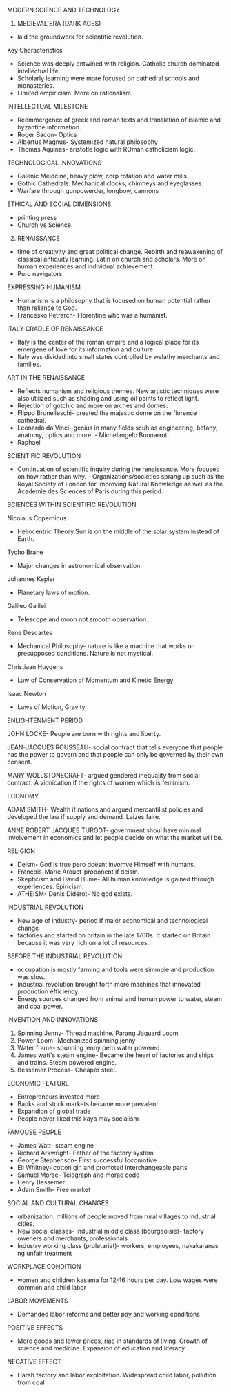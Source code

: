 MODERN SCIENCE AND TECHNOLOGY



1. MEDIEVAL ERA (DARK AGES)

* laid the groundwork for scientific revolution.



Key Characteristics

* Science was deeply entwined with religion. Catholic church dominated intellectual life.
* Scholarly learning were more focused on cathedral schools and monasteries.
* Limited empiricism. More on rationalism.



INTELLECTUAL MILESTONE

* Reemmergence of greek and roman texts and translation of islamic and byzantine information.
* Roger Bacon- Optics
* Albertus Magnus- Systemized natural philosophy
* Thomas Aquinas- aristotle logic with ROman catholicism logic.



TECHNOLOGICAL INNOVATIONS

* Galenic Meidcine, heavy plow, corp rotation and water mills.
* Gothic Cathedrals. Mechanical clocks, chimneys and eyeglasses.
* Warfare through gunpowerder, longbow, cannons



ETHICAL AND SOCIAL DIMENSIONS

* printing press
* Church vs Science.



2. RENAISSANCE

* time of creativity and great political change. Rebirth and reawakening of classical antiquity learning. Latin on church and scholars. More on human experiences and individual achievement.
* Puro navigators.



EXPRESSING HUMANISM

* Humanism is a philosophy that is focused on human potential rather than reliance to God.
* Francesko Petrarch- Florentine who was a humanist.



ITALY CRADLE OF RENAISSANCE

* Italy is the center of the roman empire and a logical place for its emergene of love for its information and culture.
* Italy was divided into small states controlled by welathy merchants and families.



ART IN THE RENAISSANCE

* Reflects humanism and religious themes. New artistic techniques were also utilized such as shading and using oil paints to reflect light.
* Rejection of gotchic and more on arches and domes.
* Flippo Brunelleschi- created the majestic dome on the florence cathedral.
* Leonardo da Vinci- genius in many fields scuh as engineering, botany, anatomy, optics and more. - Michelangelo Buonarroti
* Raphael



SCIENTIFIC REVOLUTION

* Continuation of scientific inquiry during the renaissance. More focused on how rather than why. - Organizations/societies sprang up such as the Royal Society of London for Improving Natural Knowledge as well as the Academie des Sciences of Paris during this period.



SCIENCES WITHIN SCIENTIFIC REVOLUTION



Nicolaus Copernicus

* Heliocentric Theory.Sun is on the middle of the solar system instead of Earth.



Tycho Brahe

* Major changes in astronomical observation.



Johannes Kepler

* Planetary laws of motion.



Galileo Galilei

* Telescope and moon not smooth observation.



Rene Descartes

* Mechanical Philosophy- nature is like a machine that works on presupposed conditions. Nature is not mystical.



Christiaan Huygens

* Law of Conservation of Momentum and Kinetic Energy



Isaac Newton

* Laws of Motion, Gravity



ENLIGHTENMENT PERIOD

JOHN LOCKE- People are born with rights and liberty.



JEAN-JACQUES ROUSSEAU- social contract that tells everyone that people has the power to govern and that people can only be governed by their own consent.



MARY WOLLSTONECRAFT- argued gendered inequality from social contract. A vidnication if the rights of women which is feminism.



ECONOMY



ADAM SMITH- Wealth if nations and argued mercantilist policies and developed the law if supply and demand. Laizes faire.



ANNE ROBERT JACQUES TURGOT- government shoul have minimal involvement in economics and let people decide on what the market will be.



RELIGION

* Deism- God is true pero doesnt invomve Himself with humans.
* Francois-Marie Arouet-proponent if deism.
* Skepticism and David Hume- All human knowledge is gained through experiences. Epiricism.
* ATHEISM- Denis Diderot- No god exists.



INDUSTRIAL REVOLUTION

* New age of industry- period if major economical and technological change
* factories and started on britain in the late 1700s. It started on Britain because it was very rich on a lot of resources.



BEFORE THE INDUSTRIAL REVOLUTION

* occupation is mostly farming and tools were simmple and production was slow.
* Industrial revolution brought forth more machines that innovated production efficiency.
* Energy sources changed from animal and human power to water, steam and coal power.



INVENTION AND INNOVATIONS

1. Spinning Jenny- Thread machine. Parang Jaquard Loom
2. Power Loom- Mechanized spinning jenny
3. Water frame- spunning jenny pero water powered.
4. James watt's steam engine- Became the heart of factories and ships and trains. Steam powered engine.
5. Bessemer Process- Cheaper steel.



ECONOMIC FEATURE

* Entrepreneurs invested more
* Banks and stock markets became more prevalent
* Expandion of global trade
* People never liked this kaya may socialism



FAMOUSE PEOPLE

* James Watt- steam engine
* Richard Arkwright- Father of the factory system
* George Stephenson- First successful locomotive
* Eli Whitney- cotton gin and promoted interchangeable parts 
* Samuel Morse- Telegraph and morae code
* Henry Bessemer
* Adam Smith- Free market



SOCIAL AND CULTURAL CHANGES

* urbanization. millions of people moved from rural villages to industrial cities.
* New social classes- Industrial middle class (bourgeoisie)- factory oweners and merchants, professionals
* Industry working class (proletariat)- workers, employees, nakakaranas ng unfair treatment



WORKPLACE CONDITION

* women and children kasama for 12-16 hours per day. Low wages were common and child labor



LABOR MOVEMENTS

* Demanded labor reforms and better pay and working cpnditions



POSITIVE EFFECTS

* More goods and lower prices, riae in standards of living. Growth of science and medicine. Expansion of education and literacy



NEGATIVE EFFECT

* Harsh factory and labor exploitation. Widespread child labor, pollution from coal
